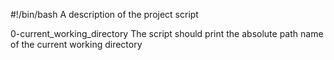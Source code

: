 #!/bin/bash
A description of the project script

0-current_working_directory The script should print the absolute path name of the current working directory

